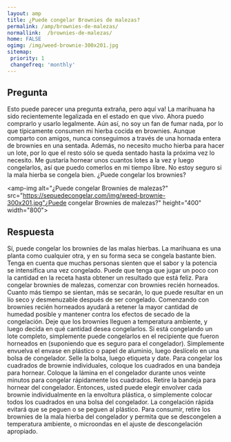 ```yaml
---
layout: amp
title: ¿Puede congelar Brownies de malezas?  
permalink: /amp/brownies-de-malezas/
normallink:  /brownies-de-malezas/
home: FALSE
ogimg: /img/weed-brownie-300x201.jpg
sitemap:
 priority: 1
 changefreq: 'monthly'
---
```




## Pregunta

Esto puede parecer una pregunta extraña, pero aquí va! La marihuana ha sido recientemente legalizada en el estado en que vivo. Ahora puedo comprarlo y usarlo legalmente. Aún así, no soy un fan de fumar nada, por lo que típicamente consumen mi hierba cocida en brownies. Aunque comparto con amigos, nunca conseguimos a través de una hornada entera de brownies en una sentada. Además, no necesito mucho hierba para hacer un lote, por lo que el resto sólo se queda sentado hasta la próxima vez lo necesito. Me gustaría hornear unos cuantos lotes a la vez y luego congelarlos, así que puedo comerlos en mi tiempo libre. No estoy seguro si la mala hierba se congela bien. ¿Puede congelar los brownies?


<amp-img alt="¿Puede congelar Brownies de malezas?" src="https://sepuedecongelar.com/img/weed-brownie-300x201.jpg"¿Puede congelar Brownies de malezas?" height="400" width="800"></amp-img>


## Respuesta

Sí, puede congelar los brownies de las malas hierbas. La marihuana es una planta como cualquier otra, y en su forma seca se congela bastante bien. Tenga en cuenta que muchas personas sienten que el sabor y la potencia se intensifica una vez congelado. Puede que tenga que jugar un poco con la cantidad en la receta hasta obtener un resultado que está feliz.
Para congelar brownies de malezas, comenzar con brownies recién horneados. Cuanto más tiempo se sientan, más se secarán, lo que puede resultar en un lío seco y desmenuzable después de ser congelado. Comenzando con brownies recién horneados ayudará a retener la mayor cantidad de humedad posible y mantener contra los efectos de secado de la congelación. Deje que los brownies lleguen a temperatura ambiente, y luego decida en qué cantidad desea congelarlos.
Si está congelando un lote completo, simplemente puede congelarlos en el recipiente que fueron horneados en (suponiendo que es seguro para el congelador). Simplemente envuelva el envase en plástico o papel de aluminio, luego deslícelo en una bolsa de congelador. Selle la bolsa, luego etiqueta y date. Para congelar los cuadrados de brownie individuales, coloque los cuadrados en una bandeja para hornear. Coloque la lámina en el congelador durante unos veinte minutos para congelar rápidamente los cuadrados.
Retire la bandeja para hornear del congelador. Entonces, usted puede elegir envolver cada brownie individualmente en la envoltura plástica, o simplemente colocar todos los cuadrados en una bolsa del congelador. La congelación rápida evitará que se peguen o se peguen al plástico. Para consumir, retire los brownies de la mala hierba del congelador y permita que se descongelen a temperatura ambiente, o microondas en el ajuste de descongelación apropiado.

